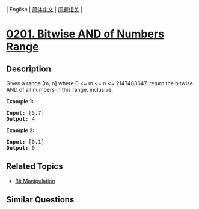 
| English | [简体中文](README.md) | [问题相关](QUESTION.md) |
# [0201. Bitwise AND of Numbers Range](https://leetcode-cn.com/problems/bitwise-and-of-numbers-range/)
## Description
<p>Given a range [m, n] where 0 &lt;= m &lt;= n &lt;= 2147483647, return the bitwise AND of all numbers in this range, inclusive.</p>

<p><strong>Example 1:</strong></p>

<pre>
<strong>Input:</strong> [5,7]
<strong>Output:</strong> 4
</pre>

<p><strong>Example 2:</strong></p>

<pre>
<strong>Input:</strong> [0,1]
<strong>Output:</strong> 0</pre>
## Related Topics
- [Bit Manipulation](https://leetcode-cn.com/tag/bit-manipulation)
## Similar Questions

